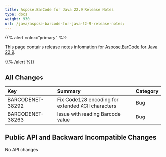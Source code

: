 ```yaml
---
title: Aspose.BarCode for Java 22.9 Release Notes
type: docs
weight: 930
url: /java/aspose-barcode-for-java-22-9-release-notes/
---
```


{{% alert color="primary" %}}

This page contains release notes information for [Aspose.BarCode for Java 22.9](https://downloads.aspose.com/barcode/java/new-releases/aspose.barcode-for-java-22.9/).

{{% /alert %}}
## **All Changes**

|**Key**|**Summary**|**Category**|
| :- | :- | :- |
|BARCODENET-38292|Fix Code128 encoding for extended ACII characters|Bug|
|BARCODENET-38263|Issue with reading Barcode value|Bug|

## **Public API and Backward Incompatible Changes**

No API changes